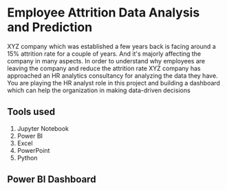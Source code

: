 # Employee Attrition Data Analysis and Prediction

 XYZ company which was established a few years back is facing around a 15% attrition rate for
 a couple of years. And it's majorly affecting the company in many aspects. In order to
 understand why employees are leaving the company and reduce the attrition rate XYZ
 company has approached an HR analytics consultancy for analyzing the data they have. You
 are playing the HR analyst role in this project and building a dashboard which can help the
 organization in making data-driven decisions

 ## Tools used
 1. Jupyter Notebook
2. Power BI
3. Excel
4. PowerPoint
5. Python

## Power BI Dashboard
